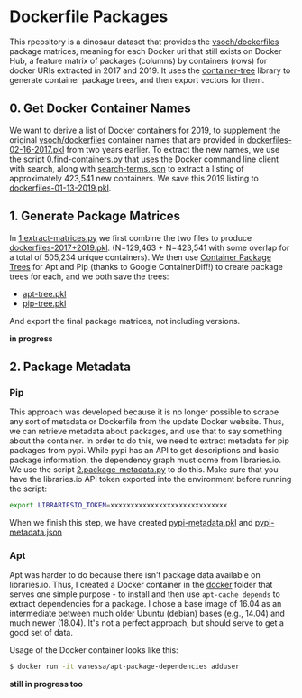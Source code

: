 # Dockerfile Packages

This rpeository is a dinosaur dataset that provides the 
[vsoch/dockerfiles](https://www.github.com/vsoch/dockerfiles) package matrices, 
meaning for each Docker uri that still exists on Docker Hub, a feature matrix of 
packages (columns) by containers (rows) for docker URIs extracted in 2017 and 2019. 
It uses the [container-tree](https://www.github.com/singularityhub/container-tree) library 
to generate container package trees, and then export vectors for them.

## 0. Get Docker Container Names

We want to derive a list of Docker containers for 2019, to supplement the
original [vsoch/dockerfiles](https://www.github.com/vsoch/dockerfiles) 
container names that are provided in [dockerfiles-02-16-2017.pkl](dockerfiles-02-16-2017.pkl)
from two years earlier. To extract the new names, we use the script
[0.find-containers.py](0.find-containers.py) that uses the Docker command line
client with search, along with [search-terms.json](search-terms.json) to extract
a listing of approximately 423,541 new containers. We save this 2019 listing
to [dockerfiles-01-13-2019.pkl](dockerfiles-01-13-2019.pkl).


## 1. Generate Package Matrices

In [1.extract-matrices.py](1.extract-matrices.py) we first combine the two 
files to produce [dockerfiles-2017+2019.pkl](dockerfiles-2017+2019.pkl).
(N=129,463 + N=423,541 with some overlap for a total of 505,234 unique containers).
We then use [Container Package Trees](https://singularityhub.github.io/container-tree/examples/package_tree/) 
for Apt and Pip (thanks to Google ContainerDiff!) to create package trees for each, 
and we both save the trees:

 - [apt-tree.pkl](apt-tree.pkl)
 - [pip-tree.pkl](pip-tree.pkl)

And export the final package matrices, not including versions.

**in progress**

## 2. Package Metadata

### Pip

This approach was developed because it is no longer possible to scrape any sort
of metadata or Dockerfile from the update Docker website. Thus, we can retrieve
metadata about packages, and use that to say something about the container.
In order to do this, we need to extract metadata for pip packages from
pypi. While pypi has an API to get descriptions and basic package information,
the dependency graph must come from libraries.io. We use the script 
[2.package-metadata.py](2.package-metadata.py) to do this. Make sure that you
have the libraries.io API token exported into the environment before running
the script:

```bash
export LIBRARIESIO_TOKEN=xxxxxxxxxxxxxxxxxxxxxxxxxxxxx
```

When we finish this step, we have created [pypi-metadata.pkl](pypi-metadata.pkl)
and [pypi-metadata.json](pypi-metadata.json)

### Apt

Apt was harder to do because there isn't package data available on libraries.io.
Thus, I created a Docker container in the [docker](docker) folder that serves
one simple purpose - to install and then use `apt-cache depends` to extract
dependencies for a package. I chose a base image of 16.04 as an intermediate 
between much older Ubuntu (debian) bases (e.g., 14.04) and much newer (18.04).
It's not a perfect approach, but should serve to get a good set of data.

Usage of the Docker container looks like this:

```bash
$ docker run -it vanessa/apt-package-dependencies adduser
```

**still in progress too**
